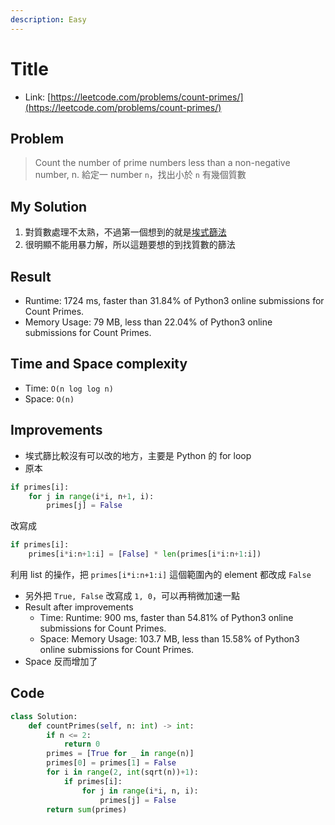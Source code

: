 ```yaml
---
description: Easy
---
```


# Title

* Link: [https://leetcode.com/problems/count-primes/](https://leetcode.com/problems/count-primes/)

## Problem

>Count the number of prime numbers less than a non-negative number, n.
給定一 number `n`，找出小於 `n` 有幾個質數

## My Solution

1. 對質數處理不太熟，不過第一個想到的就是[埃式篩法](https://zh.wikipedia.org/wiki/%E5%9F%83%E6%8B%89%E6%89%98%E6%96%AF%E7%89%B9%E5%B0%BC%E7%AD%9B%E6%B3%95)
2. 很明顯不能用暴力解，所以這題要想的到找質數的篩法

## Result

- Runtime: 1724 ms, faster than 31.84% of Python3 online submissions for Count Primes.
- Memory Usage: 79 MB, less than 22.04% of Python3 online submissions for Count Primes.

## Time and Space complexity

- Time: `O(n log log n)`
- Space: `O(n)`

## Improvements

- 埃式篩比較沒有可以改的地方，主要是 Python 的 for loop
- 原本

```python
if primes[i]:
    for j in range(i*i, n+1, i):
        primes[j] = False
```

改寫成

```python
if primes[i]:
    primes[i*i:n+1:i] = [False] * len(primes[i*i:n+1:i])
```

利用 list 的操作，把 `primes[i*i:n+1:i]` 這個範圍內的 element 都改成 `False`

- 另外把 `True, False` 改寫成 `1, 0`，可以再稍微加速一點
- Result after improvements
    - Time: Runtime: 900 ms, faster than 54.81% of Python3 online submissions for Count Primes.
    - Space: Memory Usage: 103.7 MB, less than 15.58% of Python3 online submissions for Count Primes.
- Space 反而增加了

## Code

```python
class Solution:
    def countPrimes(self, n: int) -> int:
        if n <= 2:
            return 0
        primes = [True for _ in range(n)]
        primes[0] = primes[1] = False
        for i in range(2, int(sqrt(n))+1):
            if primes[i]:
                for j in range(i*i, n, i):
                    primes[j] = False
        return sum(primes)
```
